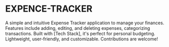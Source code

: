 # EXPENCE-TRACKER
A simple and intuitive Expense Tracker application to manage your finances. Features include adding, editing, and deleting expenses, categorizing transactions. Built with [Tech Stack], it's perfect for personal budgeting. Lightweight, user-friendly, and customizable. Contributions are welcome!
